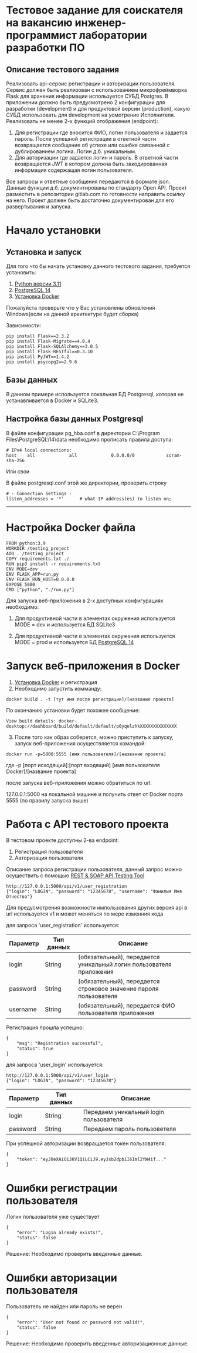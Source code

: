 # Тестовое задание для соискателя на вакансию инженер-программист лаборатории разработки ПО



## Описание тестового задания

Реализовать api-сервис регистрации и авторизации пользователя.
Сервис должен быть реализован с использованием микрофреймворка Flask для хранения информации используется  СУБД Postgres.
В приложении должно быть предусмотрено 2 конфигурации для разработки (development) и для продуктовой версии (production), какую СУБД использовать для development на усмотрение Исполнителя.
Реализовать не менее 2-х функций отображения (endpoint):

1) Для регистрации где вносится ФИО, логин пользователя и задается пароль. После успешной регистрации в ответной части возвращается сообщение об успехе или ошибке связанной с дублированием логина. Логин д.б. уникальным.
2) Для авторизации где задается логин и пароль. В ответной части возвращается JWT в котором должна быть закодированная информация содержащая логин пользователя.

Все запросы и ответные сообщения передаются в формате json.
Данные функции д.б. документированы по стандарту Open API.
Проект разместить в репозитории gitlab.com по готовности направить ссылку на него.
Проект должен быть достаточно документирован для его развертывания и запуска.

# Начало установки

## Установка и запуск

Для того что бы начать установку данного тестового задания, требуется установить:

1. [Python версии 3.11](https://www.python.org/downloads/release/python-3110/)
2. [PostgreSQL 14](https://www.enterprisedb.com/downloads/postgres-postgresql-downloads)
3. [Установка Docker](https://www.docker.com/)

Пожалуйста проверьте что у Вас установлены обновления Windows(если на данной архитектуре будет сборка)

Зависимости:
```
pip install Flask==2.3.2
pip install Flask-Migrate==4.0.4
pip install Flask-SQLAlchemy==3.0.5
pip install Flask-RESTful==0.3.10
pip install PyJWT==1.4.2
pip install psycopg2==2.9.6
```

## Базы данных
В данном примере используется локальная БД Postgresql, которая не устанавливается в Docker
и SQLite3.

## Настройка базы данных Postgresql

В файле конфигурации pg_hba.conf в директории C:\Program Files\PostgreSQL\14\data
необходимо прописать правила доступа:
```
# IPv4 local connections:
host    all             all             0.0.0.0/0            scram-sha-256
```
Или свои

В файле postgresql.conf этой же директории, проверить строку 
```
# - Connection Settings -
listen_addresses = '*'		# what IP address(es) to listen on;
```

***

# Настройка Docker файла
```
FROM python:3.9
WORKDIR /testing_project
ADD . /testing_project
COPY requirements.txt ./
RUN pip3 install -r requirements.txt
ENV MODE=dev
ENV FLASK_APP=run.py
ENV FLASK_RUN_HOST=0.0.0.0
EXPOSE 5000
CMD ["python", "./run.py"]
```

Для запуска веб-приложения в 2-х доступных конфигурациях необходимо:

1. Для продуктивной части в элементах окружения используется MODE = dev
и используется БД SQLite3

2. Для продуктивной части в элементах окружения используется MODE = prod 
и используется БД [PostgreSQL 14](https://www.enterprisedb.com/downloads/postgres-postgresql-downloads)


# Запуск веб-приложения в Docker

1. [Установка Docker](https://www.docker.com/) и регистрация
2. Необходимо запустить комманду:
```
docker build . -t [тут имя после регистрации]/[название проекта]
```

По окончанию установки будет похожее сообщение:
```
View build details: docker-desktop://dashboard/build/default/default/p0yqelzhkXXXXXXXXXXXXXX
```
3. После того как образ соберется, можно приступить к запуску, запуск веб-приложения осуществляется командой:
```
docker run -p=5000:5555 [имя пользователя]/[название проекта]
```
где -p [порт исходящий]:[порт входящий] [имя пользователя Docker]/[название проекта]

после запуска веб-приложения можно обратиться по url:

127.0.0.1:5000 на локальной машине и получить ответ от Docker порта 5555 (по правилу запуска выше)

# Работа с API тестового проекта

В тестовом проекте доступны 2-ва endpoint:
1. Регистрация пользователя
2. Авторизация пользователя

Описание запроса регистрации пользователя, данный запрос можно осуществить с помощью 
[REST & SOAP API Testing Tool](reqbin.com)

```
http://127.0.0.1:5000/api/v1/user_registration
{"login": "LOGIN", "password": "12345678", "username": "Фамилия Имя Отчество"}
```

Для предусмотрения возможности импользования других версия api в url используется v1 и может меняться по мере изменния кода

для запроса 'user_registration' используется:

| Параметр | Тип данных | Описание                                                            |
|----------|------------|---------------------------------------------------------------------|
| login | String     | (обязательный), передается уникальный логин пользователя приложения |
| password | String          | (обязательный), передается строковое значение пароля пользователя   |
| username     | String        | (обязательный), передается ФИО пользователя приложения              |

Регистрация прошла успешно:
```
{
    "msg": "Registration successful",
    "status": true
}
```

для запроса 'user_login' используется:

```
http://127.0.0.1:5000/api/v1/user_login
{"login": "LOGIN", "password": "12345678"}
```

| Параметр | Тип данных | Описание                               |
|----------|------------|----------------------------------------|
| login | String     | Передаем уникальный login пользователя |
| password | String          | Передаем пароль пользоветеля           |

При успешной авторизации возвращается токен пользователя:

```
{
    "token": "eyJ0eXAiOiJKV1QiLCiJ9.eyJsb2dpbiI6Iml2YW4if..."
}
```

# Ошибки регистрации пользователя

Логин пользователя уже существует
```
{
    "error": "Login already exists!",
    "status": false
}
```
Решение: Необходимо проверить введенные данные.

# Ошибки авторизации пользователя

Пользователь не найден или пароль не верен
```
{
    "error": "User not found or password not valid!",
    "status": false
}
```
Решение: Необходимо проверить введенные авторизационные данные.